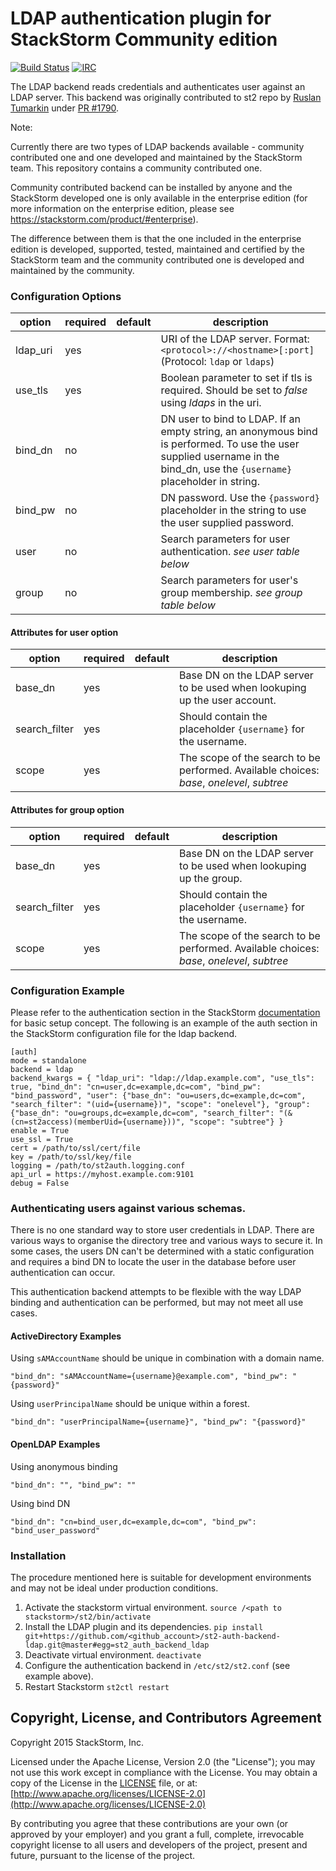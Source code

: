 # LDAP authentication plugin for StackStorm Community edition

[![Build Status](https://api.travis-ci.org/StackStorm/st2-auth-backend-ldap.svg?branch=master)](https://travis-ci.org/StackStorm/st2-auth-backend-ldap) [![IRC](https://img.shields.io/irc/%23stackstorm.png)](http://webchat.freenode.net/?channels=stackstorm)

The LDAP backend reads credentials and authenticates user against an LDAP server. This backend was originally contributed to st2 repo by [Ruslan Tumarkin](https://github.com/ruslantum) under [PR #1790](https://github.com/StackStorm/st2/pull/1790).

Note:

Currently there are two types of LDAP backends available - community contributed one and one developed and maintained by the StackStorm team. This repository contains a community contributed one.

Community contributed backend can be installed by anyone and the StackStorm developed one is only available in the enterprise edition (for more information on the enterprise edition, please see https://stackstorm.com/product/#enterprise).

The difference between them is that the one included in the enterprise edition is developed, supported, tested, maintained and certified by the StackStorm team and the community contributed one is developed and maintained by the community.

### Configuration Options

| option        | required | default | description                                                |
|---------------|----------|---------|------------------------------------------------------------|
| ldap_uri      | yes      |         | URI of the LDAP server.  Format: `<protocol>://<hostname>[:port] `(Protocol: `ldap` or `ldaps`) |
| use_tls       | yes      |         | Boolean parameter to set if tls is required. Should be set to *false* using _ldaps_ in the uri. |
| bind_dn       | no       |         | DN user to bind to LDAP.  If an empty string, an anonymous bind is performed. To use the user supplied username in the bind_dn, use the `{username}` placeholder in string. |
| bind_pw       | no       |         | DN password.  Use the `{password}` placeholder in the string to use the user supplied password.|
| user          | no       |         | Search parameters for user authentication. _see user table below_ |
| group         | no       |         | Search parameters for user's group membership. _see group table below_ |

#### Attributes for user option
| option        | required | default | description                                                |
|---------------|----------|---------|------------------------------------------------------------|
| base_dn       | yes      |         | Base DN on the LDAP server to be used when lookuping up the user account. |
| search_filter | yes      |         | Should contain the placeholder `{username}` for the username. |
| scope         | yes      |         | The scope of the search to be performed. Available choices: _base_, _onelevel_, _subtree_ |

#### Attributes for group option
| option        | required | default | description                                                |
|---------------|----------|---------|------------------------------------------------------------|
| base_dn       | yes      |         | Base DN on the LDAP server to be used when lookuping up the group. |
| search_filter | yes      |         | Should contain the placeholder `{username}` for the username. |
| scope         | yes      |         | The scope of the search to be performed. Available choices: _base_, _onelevel_, _subtree_ |

### Configuration Example

Please refer to the authentication section in the StackStorm [documentation](http://docs.stackstorm.com) for basic setup concept. The following is an example of the auth section in the StackStorm configuration file for the ldap backend.

```
[auth]
mode = standalone
backend = ldap
backend_kwargs = { "ldap_uri": "ldap://ldap.example.com", "use_tls": true, "bind_dn": "cn=user,dc=example,dc=com", "bind_pw": "bind_password", "user": {"base_dn": "ou=users,dc=example,dc=com", "search_filter": "(uid={username})", "scope": "onelevel"}, "group": {"base_dn": "ou=groups,dc=example,dc=com", "search_filter": "(&(cn=st2access)(memberUid={username}))", "scope": "subtree"} }
enable = True
use_ssl = True
cert = /path/to/ssl/cert/file
key = /path/to/ssl/key/file
logging = /path/to/st2auth.logging.conf
api_url = https://myhost.example.com:9101
debug = False
```

### Authenticating users against various schemas.

There is no one standard way to store user credentials in LDAP.  There are various ways to organise the directory tree and various ways to secure it.  In some cases, the users DN can't be determined with a static configuration and requires a bind DN to locate the user in the database before user authentication can occur.

This authentication backend attempts to be flexible with the way LDAP binding and authentication can be performed, but may not meet all use cases.

#### ActiveDirectory Examples

Using `sAMAccountName` should be unique in combination with a domain name.<br />
```
"bind_dn": "sAMAccountName={username}@example.com", "bind_pw": "{password}"
```

Using `userPrincipalName` should be unique within a forest.<br />
```
"bind_dn": "userPrincipalName={username}", "bind_pw": "{password}"
```

#### OpenLDAP Examples

Using anonymous binding
```
"bind_dn": "", "bind_pw": ""
```

Using bind DN
```
"bind_dn": "cn=bind_user,dc=example,dc=com", "bind_pw": "bind_user_password"
```


### Installation

The procedure mentioned here is suitable for development environments and may not be ideal under production conditions.

 1. Activate the stackstorm virtual environment.
 ```source /<path to stackstorm>/st2/bin/activate```
 2. Install the LDAP plugin and its dependencies.
 ```pip install git+https://github.com/<github_account>/st2-auth-backend-ldap.git@master#egg=st2_auth_backend_ldap```
 3. Deactivate virtual environment.
```deactivate```
 4. Configure the authentication backend in `/etc/st2/st2.conf` (see example above).
 5. Restart Stackstorm
 ```st2ctl restart```


## Copyright, License, and Contributors Agreement

Copyright 2015 StackStorm, Inc.

Licensed under the Apache License, Version 2.0 (the "License"); you may not use this work except in
compliance with the License. You may obtain a copy of the License in the [LICENSE](LICENSE) file,
or at: [http://www.apache.org/licenses/LICENSE-2.0](http://www.apache.org/licenses/LICENSE-2.0)

By contributing you agree that these contributions are your own (or approved by your employer) and
you grant a full, complete, irrevocable copyright license to all users and developers of the
project, present and future, pursuant to the license of the project.

